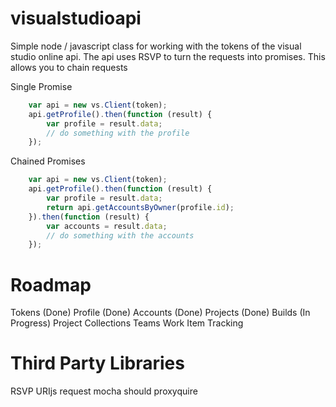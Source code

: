 visualstudioapi
===============

Simple node / javascript class for working with the tokens of the visual studio online api. The api uses RSVP to turn the requests into promises.
This allows you to chain requests

Single Promise

```javascript
    var api = new vs.Client(token);
    api.getProfile().then(function (result) {
        var profile = result.data;
	    // do something with the profile
    });
```

Chained Promises

```javascript
    var api = new vs.Client(token);
    api.getProfile().then(function (result) {
        var profile = result.data;
        return api.getAccountsByOwner(profile.id);
    }).then(function (result) {
        var accounts = result.data;
		// do something with the accounts
    });
```


Roadmap
===============
Tokens (Done)
Profile (Done)
Accounts (Done)
Projects (Done)
Builds (In Progress)
Project Collections 
Teams
Work Item Tracking

Third Party Libraries
===============
RSVP
URIjs
request
mocha
should
proxyquire
